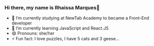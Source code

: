 ### Hi there, my name is Rhaissa Marques👋

<!--
**rhaissamarques/rhaissamarques** is a ✨ _special_ ✨ repository because its `README.md` (this file) appears on your GitHub profile.

Here are some ideas to get you started:
-->

- 🔭 I’m currently studying at NewTab Academy to became a Front-End developer
- 🌱 I’m currently learning JavaScript and React.JS
- 😄 Pronouns: she/her
- ⚡ Fun fact: I love puzzles, I have 5 cats and 3 geese...


